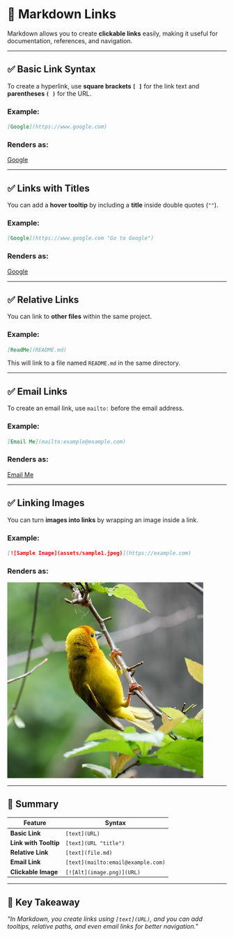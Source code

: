# 🔗 Markdown Links

Markdown allows you to create **clickable links** easily, making it useful for documentation, references, and navigation.

---

## **✅ Basic Link Syntax**
To create a hyperlink, use **square brackets `[ ]`** for the link text and **parentheses `( )`** for the URL.

### **Example:**
```markdown
[Google](https://www.google.com)
```

### **Renders as:**
[Google](https://www.google.com)

---

## **✅ Links with Titles**
You can add a **hover tooltip** by including a **title** inside double quotes (`""`).

### **Example:**
```markdown
[Google](https://www.google.com "Go to Google")
```

### **Renders as:**
[Google](https://www.google.com "Go to Google")

---

## **✅ Relative Links**
You can link to **other files** within the same project.

### **Example:**
```markdown
[ReadMe](README.md)
```

This will link to a file named `README.md` in the same directory.

---

## **✅ Email Links**
To create an email link, use `mailto:` before the email address.

### **Example:**
```markdown
[Email Me](mailto:example@example.com)
```

### **Renders as:**
[Email Me](mailto:example@example.com)

---

## **✅ Linking Images**
You can turn **images into links** by wrapping an image inside a link.

### **Example:**
```markdown
[![Sample Image](assets/sample1.jpeg)](https://example.com)
```

### **Renders as:**
[![Sample Image](assets/sample1.jpeg)](https://example.com)

---

## **🚀 Summary**
| Feature | Syntax |
|---------|--------|
| **Basic Link** | `[text](URL)` |
| **Link with Tooltip** | `[text](URL "title")` |
| **Relative Link** | `[text](file.md)` |
| **Email Link** | `[text](mailto:email@example.com)` |
| **Clickable Image** | `[![Alt](image.png)](URL)` |

---

## 🎯 Key Takeaway
_"In Markdown, you create links using `[text](URL)`, and you can add tooltips, relative paths, and even email links for better navigation."_
